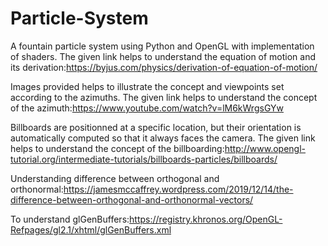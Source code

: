 # Particle-System

A fountain particle system using Python and OpenGL with implementation of shaders.
The given link helps to understand the equation of motion and its derivation:https://byjus.com/physics/derivation-of-equation-of-motion/

Images provided helps to illustrate the concept and viewpoints set according to the azimuths.
The given link helps to understand the concept of the azimuth:https://www.youtube.com/watch?v=lM6kWrgsGYw

Billboards are positionned at a specific location, but their orientation is automatically computed so that it always faces the camera.
The given link helps to understand the concept of the billboarding:http://www.opengl-tutorial.org/intermediate-tutorials/billboards-particles/billboards/

Understanding difference between orthogonal and orthonormal:https://jamesmccaffrey.wordpress.com/2019/12/14/the-difference-between-orthogonal-and-orthonormal-vectors/

To understand glGenBuffers:https://registry.khronos.org/OpenGL-Refpages/gl2.1/xhtml/glGenBuffers.xml